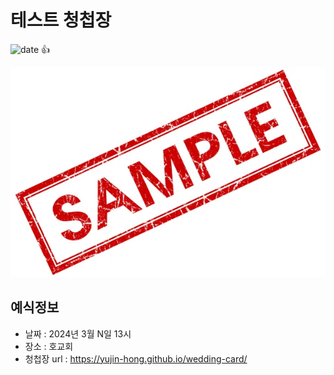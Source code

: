 # 테스트 청첩장
![date](https://img.shields.io/date/1558189800.svg?style=for-the-badge)
 👍

![메인사진](https://github.com/yujin-hong/yujin-hong.github.io/raw/master/docs/images/testsample.jpg)

## 예식정보

* 날짜 : 2024년 3월 N일 13시
* 장소 : 호교회
* 청첩장 url : https://yujin-hong.github.io/wedding-card/
